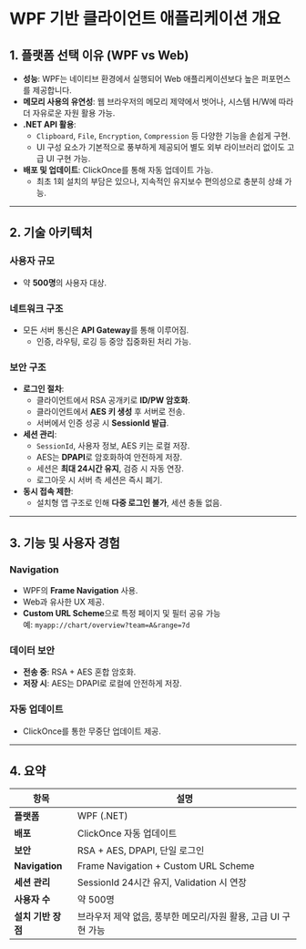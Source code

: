 # WPF 기반 클라이언트 애플리케이션 개요

## 1. 플랫폼 선택 이유 (WPF vs Web)

- **성능**: WPF는 네이티브 환경에서 실행되어 Web 애플리케이션보다 높은 퍼포먼스를 제공합니다.
- **메모리 사용의 유연성**: 웹 브라우저의 메모리 제약에서 벗어나, 시스템 H/W에 따라 더 자유로운 자원 활용 가능.
- **.NET API 활용**:
  - `Clipboard`, `File`, `Encryption`, `Compression` 등 다양한 기능을 손쉽게 구현.
  - UI 구성 요소가 기본적으로 풍부하게 제공되어 별도 외부 라이브러리 없이도 고급 UI 구현 가능.
- **배포 및 업데이트**: ClickOnce를 통해 자동 업데이트 가능.
  - 최초 1회 설치의 부담은 있으나, 지속적인 유지보수 편의성으로 충분히 상쇄 가능.

---

## 2. 기술 아키텍처

### 사용자 규모
- 약 **500명**의 사용자 대상.

### 네트워크 구조
- 모든 서버 통신은 **API Gateway**를 통해 이루어짐.
  - 인증, 라우팅, 로깅 등 중앙 집중화된 처리 가능.

### 보안 구조

- **로그인 절차**:
  - 클라이언트에서 RSA 공개키로 **ID/PW 암호화**.
  - 클라이언트에서 **AES 키 생성** 후 서버로 전송.
  - 서버에서 인증 성공 시 **SessionId 발급**.
- **세션 관리**:
  - `SessionId`, 사용자 정보, AES 키는 로컬 저장.
  - AES는 **DPAPI**로 암호화하여 안전하게 저장.
  - 세션은 **최대 24시간 유지**, 검증 시 자동 연장.
  - 로그아웃 시 서버 측 세션은 즉시 폐기.
- **동시 접속 제한**:
  - 설치형 앱 구조로 인해 **다중 로그인 불가**, 세션 충돌 없음.

---

## 3. 기능 및 사용자 경험

### Navigation
- WPF의 **Frame Navigation** 사용.
- Web과 유사한 UX 제공.
- **Custom URL Scheme**으로 특정 페이지 및 필터 공유 가능  
  예: `myapp://chart/overview?team=A&range=7d`

### 데이터 보안
- **전송 중**: RSA + AES 혼합 암호화.
- **저장 시**: AES는 DPAPI로 로컬에 안전하게 저장.

### 자동 업데이트
- ClickOnce를 통한 무중단 업데이트 제공.

---

## 4. 요약

| 항목                 | 설명 |
|----------------------|------|
| **플랫폼**            | WPF (.NET) |
| **배포**              | ClickOnce 자동 업데이트 |
| **보안**              | RSA + AES, DPAPI, 단일 로그인 |
| **Navigation**        | Frame Navigation + Custom URL Scheme |
| **세션 관리**         | SessionId 24시간 유지, Validation 시 연장 |
| **사용자 수**         | 약 500명 |
| **설치 기반 장점**    | 브라우저 제약 없음, 풍부한 메모리/자원 활용, 고급 UI 구현 가능 |

